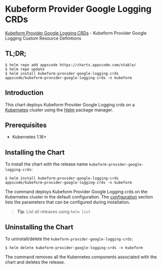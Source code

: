 # Kubeform Provider Google Logging CRDs

[Kubeform Provider Google Logging CRDs](https://github.com/kubeform) - Kubeform Provider Google Logging Custom Resource Definitions

## TL;DR;

```console
$ helm repo add appscode https://charts.appscode.com/stable/
$ helm repo update
$ helm install kubeform-provider-google-logging-crds appscode/kubeform-provider-google-logging-crds -n kubeform
```

## Introduction

This chart deploys Kubeform Provider Google Logging crds on a [Kubernetes](http://kubernetes.io) cluster using the [Helm](https://helm.sh) package manager.

## Prerequisites

- Kubernetes 1.16+

## Installing the Chart

To install the chart with the release name `kubeform-provider-google-logging-crds`:

```console
$ helm install kubeform-provider-google-logging-crds appscode/kubeform-provider-google-logging-crds -n kubeform
```

The command deploys Kubeform Provider Google Logging crds on the Kubernetes cluster in the default configuration. The [configuration](#configuration) section lists the parameters that can be configured during installation.

> **Tip**: List all releases using `helm list`

## Uninstalling the Chart

To uninstall/delete the `kubeform-provider-google-logging-crds`:

```console
$ helm delete kubeform-provider-google-logging-crds -n kubeform
```

The command removes all the Kubernetes components associated with the chart and deletes the release.


